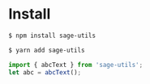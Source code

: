 # Install
```bash
$ npm install sage-utils

$ yarn add sage-utils
```

```javascript
import { abcText } from 'sage-utils';
let abc = abcText();
```